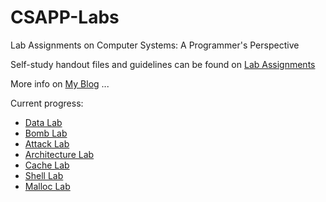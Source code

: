 # CSAPP-Labs
Lab Assignments on Computer Systems: A Programmer's Perspective

Self-study handout files and guidelines can be found on [Lab Assignments](http://csapp.cs.cmu.edu/3e/labs.html)

More info on [My Blog](https://blog.rayzhang.top/) ...

Current progress:

* [Data Lab](https://blog.rayzhang.top/2022/02/02/csapp-datalab/)
* [Bomb Lab](https://blog.rayzhang.top/2022/02/13/csapp-bomblab/)
* [Attack Lab](https://blog.rayzhang.top/2022/02/16/csapp-attacklab/)
* [Architecture Lab](https://blog.rayzhang.top/2022/03/06/csapp-archlab/)
* [Cache Lab](https://blog.rayzhang.top/2022/04/03/csapp-cachelab/)
* [Shell Lab](https://blog.rayzhang.top/2022/04/26/csapp-shlab/)
* [Malloc Lab](https://blog.rayzhang.top/2022/05/25/csapp-malloclab/)
